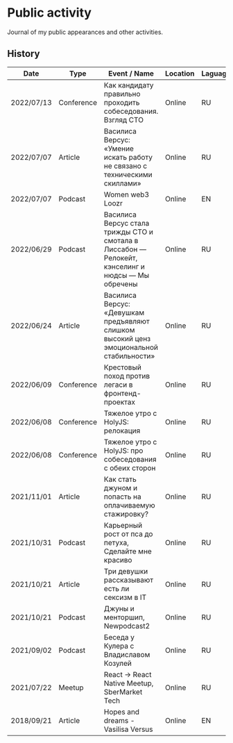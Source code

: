 # Public activity

Journal of my public appearances and other activities. 

## History

| Date | Type | Event / Name | Location | Laguage | Role | Link |
|------|------|-------|----------|---------|------|-------|
| 2022/07/13 | Conference | Как кандидату правильно проходить собеседования. Взгляд CTO | Online | RU | Author | [YouTube](https://www.youtube.com/watch?v=MvoFpzUSSs0) |
| 2022/07/07 | Article | Василиса Версус: «Умение искать работу не связано с техническими скиллами» | Online | RU | Author | [Skillbox](https://skillbox.ru/media/code/vasilisa-versus-umenie-iskat-rabotu-ne-svyazano-s-tekhnicheskimi-skillami/) |
| 2022/07/07 | Podcast | Women web3 Loozr | Online | EN | Guest | [Twitter](https://twitter.com/officialloozr/status/1544781333347581952?s=20&t=8jNhU4dBomyGT9o5VcBLBg) |
| 2022/06/29 | Podcast | Василиса Версус стала трижды CTO и смотала в Лиссабон — Релокейт, кэнселинг и нюдсы — Мы обречены | Online | RU | Guest | [YouTube](https://www.youtube.com/watch?v=fQkWp3DBO9s) |
| 2022/06/24 | Article | Василиса Версус: «Девушкам предъявляют слишком высокий ценз эмоциональной стабильности» | Online | RU | Author | [Skillbox](https://skillbox.ru/media/code/vasilisa-versus-devushkam-predyavlyayut-slishkom-vysokiy-tsenz-emotsionalnoy-stabilnosti/) |
| 2022/06/09 | Conference | Крестовый поход против легаси в фронтенд-проектах | Online | RU | Author | [JugRuLive](https://live.jugru.org/video?v=MTAwMTI0iiM4NjUwijA), [GitHub](https://github.com/dcversus/conventions) |
| 2022/06/08 | Conference | Тяжелое утро с HolyJS: релокация | Online | RU | Guest | [JugRuLive](https://live.jugru.org/video?v=MTAwMTI0ijIwMDAwMDk4ijA) |
| 2022/06/08 | Conference | Тяжелое утро с HolyJS: про собеседования с обеих сторон | Online | RU | Guest | [JugRuLive](https://live.jugru.org/video?v=MTAwMTI0ijIwMDAwMDk5ijA) |
| 2021/11/01 | Article | Как стать джуном и попасть на оплачиваемую стажировку? | Online | RU | Author | [Habr](https://habr.com/en/company/sbermarket/blog/586304) |
| 2021/10/31 | Podcast | Карьерный рост от пса до петуха, Сделайте мне красиво | Online | RU | Guest | [SoundCloud](https://soundcloud.com/begebot/ep63) |
| 2021/10/21 | Article | Три девушки рассказывают есть ли сексизм в IT | Online | RU | Respondent | [Highload.today](https://highload.today/baba-dolzhna-byt-tihaya-tri-devushki-rasskazyvayut-est-li-seksizm-v-it/) |
| 2021/10/21 | Podcast | Джуны и менторшип, Newpodcast2 | Online | RU | Guest | [YouTube](https://www.youtube.com/watch?v=DGfJAuZGRHQ), [Twitter](https://twitter.com/newpodcast2/status/1451187417919094795?s=20) |
| 2021/09/02 | Podcast | Беседа у Кулера с Владиславом Козулей | Online | RU | Co-host | [Twitter](https://twitter.com/vkozulya/status/1433354984851128321), [GDrive](https://drive.google.com/file/d/1-YM4XAaTX8-usKm-jeFaOijeuvvD9BJg/view?usp=sharing) |
| 2021/07/22 | Meetup | React → React Native Meetup, SberMarket Tech | Online | RU | Moderator | [YouTube](https://www.youtube.com/watch?v=GIMs2bZ0yww) |
| 2018/09/21 | Article | Hopes and dreams - Vasilisa Versus | Online | EN | Respondent | [Medium](https://medium.com/hyperloot-protocol/hopes-and-dreams-a64d34ce1fa7) |
